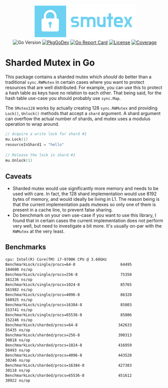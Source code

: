 <p align="center">
<img width="330" height="110" src=".github/logo.png" border="0" alt="kelindar/smutex">
<br>
<img src="https://img.shields.io/github/go-mod/go-version/kelindar/smutex" alt="Go Version">
<a href="https://pkg.go.dev/github.com/kelindar/smutex"><img src="https://pkg.go.dev/badge/github.com/kelindar/smutex" alt="PkgGoDev"></a>
<a href="https://goreportcard.com/report/github.com/kelindar/smutex"><img src="https://goreportcard.com/badge/github.com/kelindar/smutex" alt="Go Report Card"></a>
<a href="https://opensource.org/licenses/MIT"><img src="https://img.shields.io/badge/License-MIT-blue.svg" alt="License"></a>
<a href="https://coveralls.io/github/kelindar/smutex"><img src="https://coveralls.io/repos/github/kelindar/smutex/badge.svg" alt="Coverage"></a>
</p>


# Sharded Mutex in Go

This package contains a sharded mutex which *should* do better than a traditional `sync.RWMutex` in certain cases where you want to protect resources that are well distributed. For example, you can use this to protect a hash table as keys have no relation to each other. That being said, for the hash table use-case you should probably use `sync.Map`.

The `SMutex128` works by actually creating 128 `sync.RWMutex` and providing `Lock()`, `Unlock()` methods that accept a `shard` argument. A shard argument can overflow the actual number of shards, and mutex uses a modulus operation to wrap around.


```go
// Acquire a write lock for shard #1
mu.Lock(1)
resourceInShard1 = "hello"

// Release the lock in shard #1
mu.Unlock(1)
```

## Caveats

* Sharded mutex would use significantly more memory and needs to be used with care. In fact, the 128 shard implementation would use 8192 bytes of memory, and would ideally be living in L1. The reason being is that the current implementation pads mutexes so only one of them is present in a cache line, to prevent false sharing. 
* Do benchmark on your own use-case if you want to use this library, I found that in certain cases the current implementation does not perform very well, but need to investigate a bit more. It's usually on-par with the `RWMutex` at the very least.

## Benchmarks

```
cpu: Intel(R) Core(TM) i7-9700K CPU @ 3.60GHz
BenchmarkLock/single/procs=64-8                    64495            184600 ns/op
BenchmarkLock/single/procs=256-8                   75350            161236 ns/op
BenchmarkLock/single/procs=1024-8                  85765            161982 ns/op
BenchmarkLock/single/procs=4096-8                  86328            160925 ns/op
BenchmarkLock/single/procs=16384-8                 85803            153741 ns/op
BenchmarkLock/single/procs=65536-8                 85806            152246 ns/op
BenchmarkLock/sharded/procs=64-8                  342633             35435 ns/op
BenchmarkLock/sharded/procs=256-8                 390313             30818 ns/op
BenchmarkLock/sharded/procs=1024-8                416959             30493 ns/op
BenchmarkLock/sharded/procs=4096-8                443528             30246 ns/op
BenchmarkLock/sharded/procs=16384-8               427383             30118 ns/op
BenchmarkLock/sharded/procs=65536-8               451612             30922 ns/op
```
